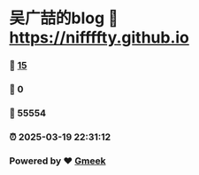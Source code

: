 # 吴广喆的blog :link: https://niffffty.github.io 
### :page_facing_up: [15](https://niffffty.github.io/tag.html) 
### :speech_balloon: 0 
### :hibiscus: 55554 
### :alarm_clock: 2025-03-19 22:31:12 
### Powered by :heart: [Gmeek](https://github.com/Meekdai/Gmeek)
